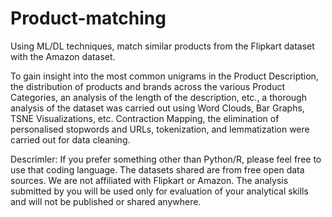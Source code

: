 # Product-matching
Using ML/DL techniques, match similar products from the Flipkart dataset with the Amazon dataset.


To gain insight into the most common unigrams in the Product Description, the distribution of products and brands across the various Product Categories, an analysis of the length of the description, etc., a thorough analysis of the dataset was carried out using Word Clouds, Bar Graphs, TSNE Visualizations, etc.
Contraction Mapping, the elimination of personalised stopwords and URLs, tokenization, and lemmatization were carried out for data cleaning.


Descrimler: If you prefer something other than Python/R, please feel free to use that coding language.
The datasets shared are from free open data sources. We are not affiliated with Flipkart or Amazon. The analysis submitted by you
will be used only for evaluation of your analytical skills and will not be published or shared anywhere.
